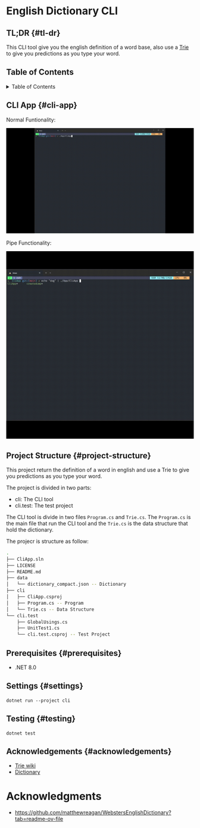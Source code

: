 # English Dictionary CLI

## TL;DR {#tl-dr}
This CLI tool give you the english definition of a word base, also use a [Trie](https://en.wikipedia.org/wiki/Trie#:~:text=In%20computer%20science%2C%20a%20trie,key%2C%20but%20by%20individual%20characters.) to give you predictions as you type your word.

## Table of Contents
<details>
  <summary>Table of Contents</summary>
  <ol>
    <li>
      <a href="#tl-dr">TL;DR</a>
    </li>
    <li>
      <a href="#project-structure">Project Structure</a>
      <ul>
        <li><a href="#prerequisites">Prerequisites</a></li>
        <li><a href="#installation">Installation</a></li>
      </ul>
    </li>
    <li><a href="#usage">Usage</a></li>
    <li><a href="#roadmap">Roadmap</a></li>
    <li><a href="#contributing">Contributing</a></li>
    <li><a href="#license">License</a></li>
    <li><a href="#contact">Contact</a></li>
    <li><a href="#acknowledgments">Acknowledgments</a></li>
  </ol>
</details>

## CLI App {#cli-app}

Normal Funtionality:

![norlmal](media/normal.gif)

Pipe Functionality:

![pipe](media/pipe.gif)


## Project Structure {#project-structure}

This project return the definition of a word in english and use a Trie to give you predictions as you type your word.

The project is divided in two parts:
- cli: The CLI tool
- cli.test: The test project

The CLI tool is divide in two files `Program.cs` and `Trie.cs`. The `Program.cs` is the main file that run the CLI tool and the `Trie.cs` is the data structure that hold the dictionary.

The projecr is structure as follow:

```bash
.
├── CliApp.sln
├── LICENSE
├── README.md
├── data
│   └── dictionary_compact.json -- Dictionary
├── cli
│   ├── CliApp.csproj
│   ├── Program.cs -- Program
│   └── Trie.cs -- Data Structure
└── cli.test
    ├── GlobalUsings.cs
    ├── UnitTest1.cs
    └── cli.test.csproj -- Test Project
```
## Prerequisites {#prerequisites}

- .NET 8.0


## Settings {#settings}

```shell
dotnet run --project cli
```

## Testing {#testing}

```shell
dotnet test
```

## Acknowledgements {#acknowledgements}

 
- [Trie wiki](https://en.wikipedia.org/wiki/Trie#:~:text=In%20computer%20science%2C%20a%20trie,key%2C%20but%20by%20individual%20characters.)
- [Dictionary](https://github.com/matthewreagan/WebstersEnglishDictionary?tab=readme-ov-file)


<!-- MARKDOWN LINKS & IMAGES -->
<!-- https://www.markdownguide.org/basic-syntax/#reference-style-links -->
[contributors-shield]: https://img.shields.io/github/contributors/othneildrew/Best-README-Template.svg?style=for-the-badge
[contributors-url]: https://github.com/othneildrew/Best-README-Template/graphs/contributors
[forks-shield]: https://img.shields.io/github/forks/othneildrew/Best-README-Template.svg?style=for-the-badge
[forks-url]: https://github.com/othneildrew/Best-README-Template/network/members
[stars-shield]: https://img.shields.io/github/stars/othneildrew/Best-README-Template.svg?style=for-the-badge
[stars-url]: https://github.com/othneildrew/Best-README-Template/stargazers
[issues-shield]: https://img.shields.io/github/issues/othneildrew/Best-README-Template.svg?style=for-the-badge
[issues-url]: https://github.com/othneildrew/Best-README-Template/issues
[license-shield]: https://img.shields.io/github/license/othneildrew/Best-README-Template.svg?style=for-the-badge
[license-url]: https://github.com/othneildrew/Best-README-Template/blob/master/LICENSE.txt
[linkedin-shield]: https://img.shields.io/badge/-LinkedIn-black.svg?style=for-the-badge&logo=linkedin&colorB=555
[linkedin-url]: https://linkedin.com/in/othneildrew
[product-screenshot]: images/screenshot.png
[Bootstrap.com]: https://img.shields.io/badge/Bootstrap-563D7C?style=for-the-badge&logo=bootstrap&logoColor=white
[Bootstrap-url]: https://getbootstrap.com
[JQuery.com]: https://img.shields.io/badge/jQuery-0769AD?style=for-the-badge&logo=jquery&logoColor=white
[JQuery-url]: https://jquery.com 



# Acknowledgments
- https://github.com/matthewreagan/WebstersEnglishDictionary?tab=readme-ov-file



